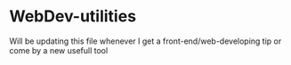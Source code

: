 # WebDev-utilities
Will be updating this file whenever I get a front-end/web-developing tip or come by a new usefull tool
